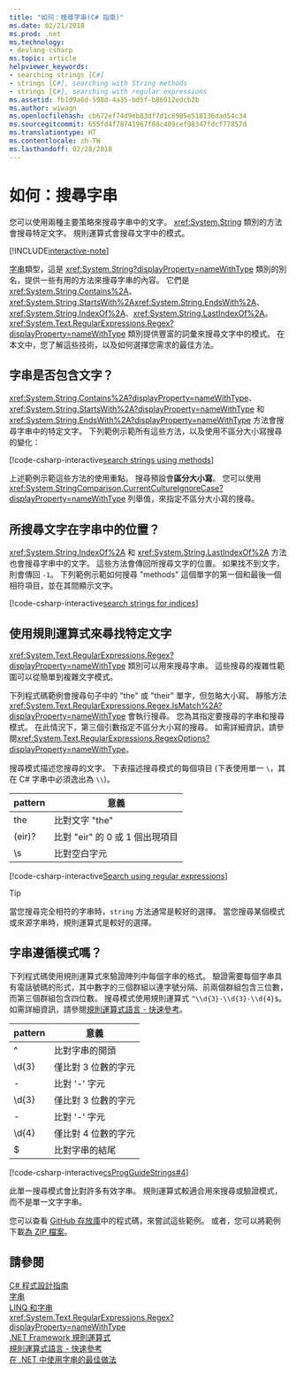 ```yaml
---
title: "如何：搜尋字串(C# 指南)"
ms.date: 02/21/2018
ms.prod: .net
ms.technology:
- devlang-csharp
ms.topic: article
helpviewer_keywords:
- searching strings [C#]
- strings [C#], searching with String methods
- strings [C#], searching with regular expressions
ms.assetid: fb1d9a6d-598d-4a35-bd5f-b86012edcb2b
ms.author: wiwagn
ms.openlocfilehash: cb672ef74d9eb83df7d1c8985e518136dad54c34
ms.sourcegitcommit: 655fd4f78741967f80c409cef98347fdcf77857d
ms.translationtype: HT
ms.contentlocale: zh-TW
ms.lasthandoff: 02/28/2018
---
```

# <a name="how-to-search-strings"></a>如何：搜尋字串

您可以使用兩種主要策略來搜尋字串中的文字。 <xref:System.String> 類別的方法會搜尋特定文字。 規則運算式會搜尋文字中的模式。

[!INCLUDE[interactive-note](~/includes/csharp-interactive-note.md)]

[字串](../language-reference/keywords/string.md)類型，這是 <xref:System.String?displayProperty=nameWithType> 類別的別名，提供一些有用的方法來搜尋字串的內容。 它們是 <xref:System.String.Contains%2A>、<xref:System.String.StartsWith%2A><xref:System.String.EndsWith%2A>、<xref:System.String.IndexOf%2A>、<xref:System.String.LastIndexOf%2A>。 <xref:System.Text.RegularExpressions.Regex?displayProperty=nameWithType> 類別提供豐富的詞彙來搜尋文字中的模式。 在本文中，您了解這些技術，以及如何選擇您需求的最佳方法。

## <a name="does-a-string-contain-text"></a>字串是否包含文字？

<xref:System.String.Contains%2A?displayProperty=nameWithType>、<xref:System.String.StartsWith%2A?displayProperty=nameWithType> 和 <xref:System.String.EndsWith%2A?displayProperty=nameWithType> 方法會搜尋字串中的特定文字。 下列範例示範所有這些方法，以及使用不區分大小寫搜尋的變化：

[!code-csharp-interactive[search strings using methods](../../../samples/snippets/csharp/how-to/strings/SearchStrings.cs#1)]

上述範例示範這些方法的使用重點。 搜尋預設會**區分大小寫**。 您可以使用 <xref:System.StringComparison.CurrentCultureIgnoreCase?displayProperty=nameWithType> 列舉值，來指定不區分大小寫的搜尋。

## <a name="where-does-the-sought-text-occur-in-a-string"></a>所搜尋文字在字串中的位置？

<xref:System.String.IndexOf%2A> 和 <xref:System.String.LastIndexOf%2A> 方法也會搜尋字串中的文字。 這些方法會傳回所搜尋文字的位置。 如果找不到文字，則會傳回 `-1`。 下列範例示範如何搜尋 "methods" 這個單字的第一個和最後一個相符項目，並在其間顯示文字。
  
[!code-csharp-interactive[search strings for indices](../../../samples/snippets/csharp/how-to/strings/SearchStrings.cs#2)]

## <a name="finding-specific-text-using-regular-expressions"></a>使用規則運算式來尋找特定文字

<xref:System.Text.RegularExpressions.Regex?displayProperty=nameWithType> 類別可以用來搜尋字串。 這些搜尋的複雜性範圍可以從簡單到複雜文字模式。

下列程式碼範例會搜尋句子中的 "the" 或 "their" 單字，但忽略大小寫。 靜態方法 <xref:System.Text.RegularExpressions.Regex.IsMatch%2A?displayProperty=nameWithType> 會執行搜尋。 您為其指定要搜尋的字串和搜尋模式。 在此情況下，第三個引數指定不區分大小寫的搜尋。 如需詳細資訊，請參閱<xref:System.Text.RegularExpressions.RegexOptions?displayProperty=nameWithType>。  

搜尋模式描述您搜尋的文字。 下表描述搜尋模式的每個項目  (下表使用單一 `\`，其在 C# 字串中必須逸出為 `\\`)。

| pattern  | 意義     |
| -------- |-------------|
| the      | 比對文字 "the" |
| (eir)?   | 比對 "eir" 的 0 或 1 個出現項目 |
| \s       | 比對空白字元    |
  
[!code-csharp-interactive[Search using regular expressions](../../../samples/snippets/csharp/how-to/strings/SearchStrings.cs#3)]
  
> [!TIP]
> 當您搜尋完全相符的字串時，`string` 方法通常是較好的選擇。 當您搜尋某個模式或來源字串時，規則運算式是較好的選擇。

## <a name="does-a-string-follow-a-pattern"></a>字串遵循模式嗎？

下列程式碼使用規則運算式來驗證陣列中每個字串的格式。 驗證需要每個字串具有電話號碼的形式，其中數字的三個群組以連字號分隔、前兩個群組包含三位數，而第三個群組包含四位數。 搜尋模式使用規則運算式 `^\\d{3}-\\d{3}-\\d{4}$`。 如需詳細資訊，請參閱[規則運算式語言 - 快速參考](http://msdn.microsoft.com/library/930653a6-95d2-4697-9d5a-52d11bb6fd4c)。

| pattern  | 意義                             |
| -------- |-------------------------------------|
| ^        | 比對字串的開頭 |
| \d{3}    | 僅比對 3 位數的字元  |
| -        | 比對 '-' 字元           |
| \d{3}    | 僅比對 3 位數的字元  |
| -        | 比對 '-' 字元           |
| \d{4}    | 僅比對 4 位數的字元  |
| $        | 比對字串的結尾       |


[!code-csharp-interactive[csProgGuideStrings#4](../../../samples/snippets/csharp/how-to/strings/SearchStrings.cs#4)]

此單一搜尋模式會比對許多有效字串。 規則運算式較適合用來搜尋或驗證模式，而不是單一文字字串。

您可以查看 [GitHub 存放庫](https://github.com/dotnet/docs/tree/master/samples/snippets/csharp/how-to/strings)中的程式碼，來嘗試這些範例。 或者，您可以將範例下載[為 ZIP 檔案](https://github.com/dotnet/docs/tree/master/samples/snippets/csharp/how-to/strings.zip)。

## <a name="see-also"></a>請參閱  

 [C# 程式設計指南](../programming-guide/index.md)  
 [字串](../programming-guide/strings/index.md)  
 [LINQ 和字串](../programming-guide/concepts/linq/linq-and-strings.md)   
 <xref:System.Text.RegularExpressions.Regex?displayProperty=nameWithType>     
 [.NET Framework 規則運算式](../../standard/base-types/regular-expressions.md)   
 [規則運算式語言 - 快速參考](../../standard/base-types/regular-expression-language-quick-reference.md)   
 [在 .NET 中使用字串的最佳做法](../../standard/base-types/best-practices-strings.md)  
